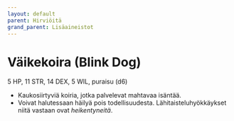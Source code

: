 ```yaml
---
layout: default
parent: Hirviöitä
grand_parent: Lisäaineistot
---
```


# Väikekoira (Blink Dog)

5 HP, 11 STR, 14 DEX, 5 WIL, puraisu (d6)

- Kaukosiirtyviä koiria, jotka palvelevat mahtavaa isäntää.
- Voivat halutessaan häilyä pois todellisuudesta. Lähitaisteluhyökkäykset niitä vastaan ovat _heikentyneitä_.